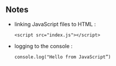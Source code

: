 ## Notes
- linking JavaScript files to HTML :
  ```
  <script src="index.js"></script>
  ```
- logging to the console :
  ```
  console.log("Hello from JavaScript”)
  ```
